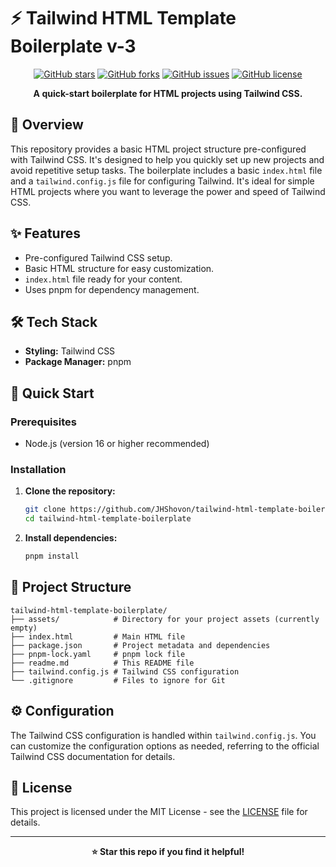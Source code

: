 # ⚡ Tailwind HTML Template Boilerplate v-3

<div align="center">

[![GitHub stars](https://img.shields.io/github/stars/JHShovon/tailwind-html-template-boilerplate?style=for-the-badge)](https://github.com/JHShovon/tailwind-html-template-boilerplate/stargazers)
[![GitHub forks](https://img.shields.io/github/forks/JHShovon/tailwind-html-template-boilerplate?style=for-the-badge)](https://github.com/JHShovon/tailwind-html-template-boilerplate/network)
[![GitHub issues](https://img.shields.io/github/issues/JHShovon/tailwind-html-template-boilerplate?style=for-the-badge)](https://github.com/JHShovon/tailwind-html-template-boilerplate/issues)
[![GitHub license](https://img.shields.io/github/license/JHShovon/tailwind-html-template-boilerplate?style=for-the-badge)](LICENSE)

**A quick-start boilerplate for HTML projects using Tailwind CSS.**

</div>

## 📖 Overview

This repository provides a basic HTML project structure pre-configured with Tailwind CSS. It's designed to help you quickly set up new projects and avoid repetitive setup tasks.  The boilerplate includes a basic `index.html` file and a `tailwind.config.js` file for configuring Tailwind.  It's ideal for simple HTML projects where you want to leverage the power and speed of Tailwind CSS.

## ✨ Features

- Pre-configured Tailwind CSS setup.
- Basic HTML structure for easy customization.
- `index.html` file ready for your content.
- Uses pnpm for dependency management.


## 🛠️ Tech Stack

- **Styling:** Tailwind CSS
- **Package Manager:** pnpm


## 🚀 Quick Start

### Prerequisites
- Node.js (version 16 or higher recommended)

### Installation

1. **Clone the repository:**
   ```bash
   git clone https://github.com/JHShovon/tailwind-html-template-boilerplate.git
   cd tailwind-html-template-boilerplate
   ```

2. **Install dependencies:**
   ```bash
   pnpm install
   ```

## 📁 Project Structure

```
tailwind-html-template-boilerplate/
├── assets/            # Directory for your project assets (currently empty)
├── index.html         # Main HTML file
├── package.json       # Project metadata and dependencies
├── pnpm-lock.yaml     # pnpm lock file
├── readme.md          # This README file
├── tailwind.config.js # Tailwind CSS configuration
└── .gitignore         # Files to ignore for Git
```

## ⚙️ Configuration

The Tailwind CSS configuration is handled within `tailwind.config.js`.  You can customize the configuration options as needed, referring to the official Tailwind CSS documentation for details.


## 📄 License

This project is licensed under the MIT License - see the [LICENSE](LICENSE) file for details.

---

<div align="center">

**⭐ Star this repo if you find it helpful!**

</div>
